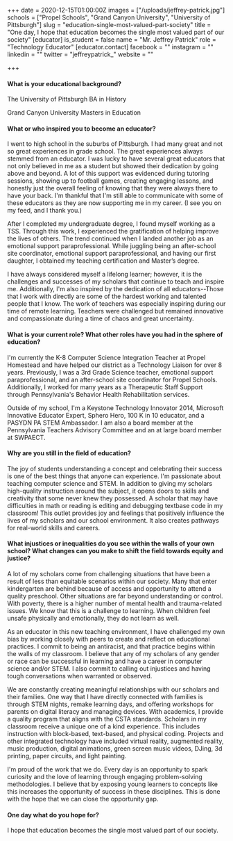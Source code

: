 +++
date = 2020-12-15T01:00:00Z
images = ["/uploads/jeffrey-patrick.jpg"]
schools = ["Propel Schools", "Grand Canyon University", "University of Pittsburgh"]
slug = "education-single-most-valued-part-society"
title = "One day, I hope that education becomes the single most valued part of our society"
[educator]
is_student = false
name = "Mr. Jeffrey Patrick"
role = "Technology Educator"
[educator.contact]
facebook = ""
instagram = ""
linkedin = ""
twitter = "jeffreypatrick_"
website = ""

+++
#### **What is your educational background?**

The University of Pittsburgh BA in History

Grand Canyon University Masters in Education

#### **What or who inspired you to become an educator?**

I went to high school in the suburbs of Pittsburgh. I had many great and not so great experiences in grade school. The great experiences always stemmed from an educator. I was lucky to have several great educators that not only believed in me as a student but showed their dedication by going above and beyond. A lot of this support was evidenced during tutoring sessions, showing up to football games, creating engaging lessons, and honestly just the overall feeling of knowing that they were always there to have your back. I'm thankful that I'm still able to communicate with some of these educators as they are now supporting me in my career. (I see you on my feed, and I thank you.)

After I completed my undergraduate degree, I found myself working as a TSS. Through this work, I experienced the gratification of helping improve the lives of others. The trend continued when I landed another job as an emotional support paraprofessional. While juggling being an after-school site coordinator, emotional support paraprofessional, and having our first daughter, I obtained my teaching certification and Master’s degree.

I have always considered myself a lifelong learner; however, it is the challenges and successes of my scholars that continue to teach and inspire me. Additionally, I'm also inspired by the dedication of all educators--Those that I work with directly are some of the hardest working and talented people that I know. The work of teachers was especially inspiring during our time of remote learning. Teachers were challenged but remained innovative and compassionate during a time of chaos and great uncertainty.

#### **What is your current role? What other roles have you had in the sphere of education?**

I'm currently the K-8 Computer Science Integration Teacher at Propel Homestead and have helped our district as a Technology Liaison for over 8 years. Previously, I was a 3rd Grade Science teacher, emotional support paraprofessional, and an after-school site coordinator for Propel Schools. Additionally, I worked for many years as a Therapeutic Staff Support through Pennsylvania's Behavior Health Rehabilitation services.

Outside of my school, I'm a Keystone Technology Innovator 2014, Microsoft Innovative Educator Expert, Sphero Hero, 100 K in 10 educator, and a PASYDN PA STEM Ambassador. I am also a board member at the Pennsylvania Teachers Advisory Committee and an at large board member at SWPAECT.

#### **Why are you still in the field of education?**

The joy of students understanding a concept and celebrating their success is one of the best things that anyone can experience. I'm passionate about teaching computer science and STEM. In addition to giving my scholars high-quality instruction around the subject, it opens doors to skills and creativity that some never knew they possessed. A scholar that may have difficulties in math or reading is editing and debugging textbase code in my classroom! This outlet provides joy and feelings that positively influence the lives of my scholars and our school environment. It also creates pathways for real-world skills and careers.

#### **What injustices or inequalities do you see within the walls of your own school? What changes can you make to shift the field towards equity and justice?**

A lot of my scholars come from challenging situations that have been a result of less than equitable scenarios within our society. Many that enter kindergarten are behind because of access and opportunity to attend a quality preschool. Other situations are far beyond understanding or control. With poverty, there is a higher number of mental health and trauma-related issues. We know that this is a challenge to learning. When children feel unsafe physically and emotionally, they do not learn as well.

As an educator in this new teaching environment, I have challenged my own bias by working closely with peers to create and reflect on educational practices. I commit to being an antiracist, and that practice begins within the walls of my classroom. I believe that any of my scholars of any gender or race can be successful in learning and have a career in computer science and/or STEM. I also commit to calling out injustices and having tough conversations when warranted or observed.

We are constantly creating meaningful relationships with our scholars and their families. One way that I have directly connected with families is through STEM nights, remake learning days, and offering workshops for parents on digital literacy and managing devices. With academics, I provide a quality program that aligns with the CSTA standards. Scholars in my classroom receive a unique one of a kind experience. This includes instruction with block-based, text-based, and physical coding. Projects and other integrated technology have included virtual reality, augmented reality, music production, digital animations, green screen music videos, DJing, 3d printing, paper circuits, and light painting.

I'm proud of the work that we do. Every day is an opportunity to spark curiosity and the love of learning through engaging problem-solving methodologies. I believe that by exposing young learners to concepts like this increases the opportunity of success in these disciplines. This is done with the hope that we can close the opportunity gap.

#### **One day what do you hope for?**

I hope that education becomes the single most valued part of our society.
